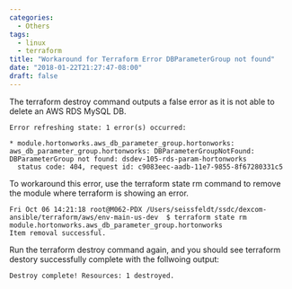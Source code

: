 ```yaml
---
categories:
  - Others
tags:
  - linux
  - terraform
title: "Workaround for Terraform Error DBParameterGroup not found"
date: "2018-01-22T21:27:47-08:00"
draft: false
---
```

The terraform destroy command outputs a false error as it is not able to delete an AWS RDS MySQL DB.

```
Error refreshing state: 1 error(s) occurred:

* module.hortonworks.aws_db_parameter_group.hortonworks: aws_db_parameter_group.hortonworks: DBParameterGroupNotFound: DBParameterGroup not found: dsdev-105-rds-param-hortonworks
  status code: 404, request id: c9083eec-aadb-11e7-9855-8f67280331c5
```

To workaround this error, use the terraform state rm command to remove the module where terraform is showing an error.
```
Fri Oct 06 14:21:18 root@M062-PDX /Users/seissfeldt/ssdc/dexcom-ansible/terraform/aws/env-main-us-dev  $ terraform state rm module.hortonworks.aws_db_parameter_group.hortonworks
Item removal successful.
```

Run the terraform destroy command again, and you should see terraform destory successfully complete with the follwoing output:
```
Destroy complete! Resources: 1 destroyed.
```
